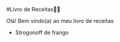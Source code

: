 #Livro de Receitas:man_cook:

Olá! Bem vindo(a) ao meu livro de receitas 

 - Strogonoff de frango
 
